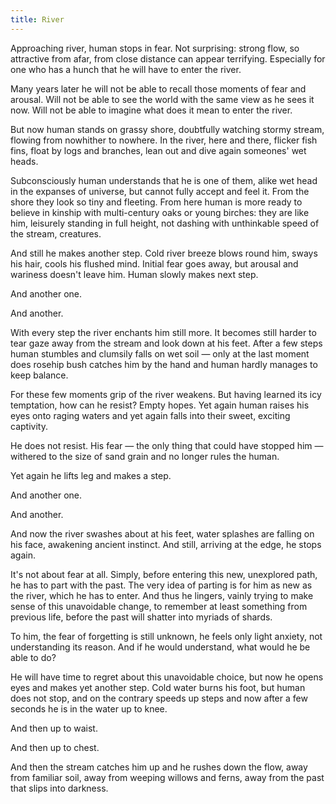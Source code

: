 ```yaml
---
title: River
---
```


Approaching river, human stops in fear. Not surprising: strong flow, so
attractive from afar, from close distance can appear terrifying. Especially for
one who has a hunch that he will have to enter the river.

Many years later he will not be able to recall those moments of fear and
arousal. Will not be able to see the world with the same view as he sees it
now. Will not be able to imagine what does it mean to enter the river.

But now human stands on grassy shore, doubtfully watching stormy stream, flowing
from nowhither to nowhere. In the river, here and there, flicker fish fins,
float by logs and branches, lean out and dive again someones' wet heads.

Subconsciously human understands that he is one of them, alike wet head in the
expanses of universe, but cannot fully accept and feel it. From the shore they
look so tiny and fleeting. From here human is more ready to believe in kinship
with multi-century oaks or young birches: they are like him, leisurely standing
in full height, not dashing with unthinkable speed of the stream, creatures.

And still he makes another step. Cold river breeze blows round him, sways his
hair, cools his flushed mind. Initial fear goes away, but arousal and wariness
doesn't leave him. Human slowly makes next step.

And another one.

And another.

With every step the river enchants him still more. It becomes still harder to
tear gaze away from the stream and look down at his feet. After a few steps
human stumbles and clumsily falls on wet soil — only at the last moment does
rosehip bush catches him by the hand and human hardly manages to keep balance.

For these few moments grip of the river weakens. But having learned its icy
temptation, how can he resist? Empty hopes. Yet again human raises his eyes onto
raging waters and yet again falls into their sweet, exciting captivity.

He does not resist. His fear — the only thing that could have stopped him —
withered to the size of sand grain and no longer rules the human.

Yet again he lifts leg and makes a step.

And another one.

And another.

And now the river swashes about at his feet, water splashes are falling on his
face, awakening ancient instinct. And still, arriving at the edge, he stops
again.

It's not about fear at all. Simply, before entering this new, unexplored path,
he has to part with the past. The very idea of parting is for him as new as the
river, which he has to enter. And thus he lingers, vainly trying to make sense
of this unavoidable change, to remember at least something from previous life,
before the past will shatter into myriads of shards.

To him, the fear of forgetting is still unknown, he feels only light anxiety,
not understanding its reason. And if he would understand, what would he be able
to do?

He will have time to regret about this unavoidable choice, but now he opens eyes
and makes yet another step. Cold water burns his foot, but human does not stop,
and on the contrary speeds up steps and now after a few seconds he is in the
water up to knee.

And then up to waist.

And then up to chest.

And then the stream catches him up and he rushes down the flow, away from
familiar soil, away from weeping willows and ferns, away from the past that
slips into darkness.
